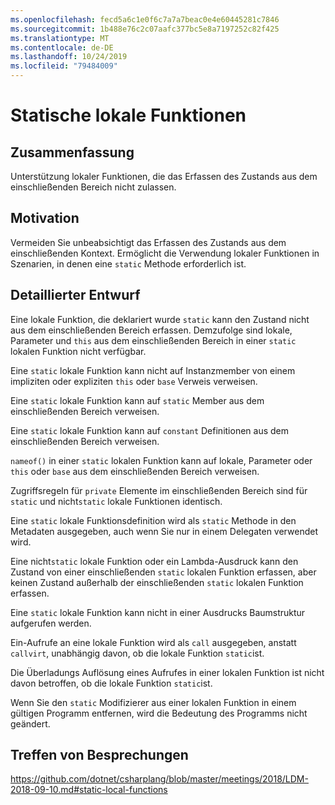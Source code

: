 ```yaml
---
ms.openlocfilehash: fecd5a6c1e0f6c7a7a7beac0e4e60445281c7846
ms.sourcegitcommit: 1b488e76c2c07aafc377bc5e8a7197252c82f425
ms.translationtype: MT
ms.contentlocale: de-DE
ms.lasthandoff: 10/24/2019
ms.locfileid: "79484009"
---
```

# <a name="static-local-functions"></a>Statische lokale Funktionen

## <a name="summary"></a>Zusammenfassung

Unterstützung lokaler Funktionen, die das Erfassen des Zustands aus dem einschließenden Bereich nicht zulassen.

## <a name="motivation"></a>Motivation

Vermeiden Sie unbeabsichtigt das Erfassen des Zustands aus dem einschließenden Kontext.
Ermöglicht die Verwendung lokaler Funktionen in Szenarien, in denen eine `static` Methode erforderlich ist.

## <a name="detailed-design"></a>Detaillierter Entwurf

Eine lokale Funktion, die deklariert wurde `static` kann den Zustand nicht aus dem einschließenden Bereich erfassen.
Demzufolge sind lokale, Parameter und `this` aus dem einschließenden Bereich in einer `static` lokalen Funktion nicht verfügbar.

Eine `static` lokale Funktion kann nicht auf Instanzmember von einem impliziten oder expliziten `this` oder `base` Verweis verweisen.

Eine `static` lokale Funktion kann auf `static` Member aus dem einschließenden Bereich verweisen.

Eine `static` lokale Funktion kann auf `constant` Definitionen aus dem einschließenden Bereich verweisen.

`nameof()` in einer `static` lokalen Funktion kann auf lokale, Parameter oder `this` oder `base` aus dem einschließenden Bereich verweisen.

Zugriffsregeln für `private` Elemente im einschließenden Bereich sind für `static` und nicht`static` lokale Funktionen identisch.

Eine `static` lokale Funktionsdefinition wird als `static` Methode in den Metadaten ausgegeben, auch wenn Sie nur in einem Delegaten verwendet wird.

Eine nicht`static` lokale Funktion oder ein Lambda-Ausdruck kann den Zustand von einer einschließenden `static` lokalen Funktion erfassen, aber keinen Zustand außerhalb der einschließenden `static` lokalen Funktion erfassen.

Eine `static` lokale Funktion kann nicht in einer Ausdrucks Baumstruktur aufgerufen werden.

Ein-Aufrufe an eine lokale Funktion wird als `call` ausgegeben, anstatt `callvirt`, unabhängig davon, ob die lokale Funktion `static`ist.

Die Überladungs Auflösung eines Aufrufes in einer lokalen Funktion ist nicht davon betroffen, ob die lokale Funktion `static`ist.

Wenn Sie den `static` Modifizierer aus einer lokalen Funktion in einem gültigen Programm entfernen, wird die Bedeutung des Programms nicht geändert.

## <a name="design-meetings"></a>Treffen von Besprechungen

https://github.com/dotnet/csharplang/blob/master/meetings/2018/LDM-2018-09-10.md#static-local-functions

